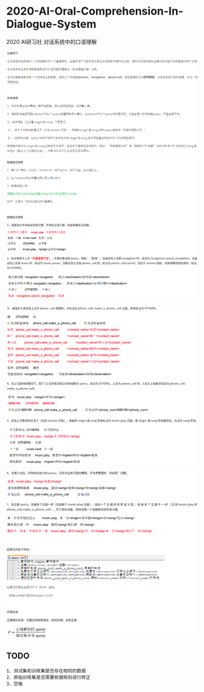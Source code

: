 # 2020-AI-Oral-Comprehension-In-Dialogue-System

2020 AI研习社 对话系统中的口语理解

![image](/data/image/rule_0.png)

![image](/data/image/rule_1.png)

![image](/data/image/rule_2.png)

![image](/data/image/rule_3.png)


## TODO

    1、测试集和训练集是否存在相同的数据
    2、原始训练集是否需要依据规则进行修正
    3、空格
    
